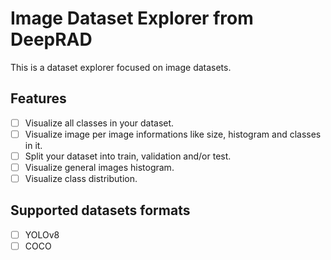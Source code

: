 # Image Dataset Explorer from DeepRAD

This is a dataset explorer focused on image datasets.

## Features

-[ ] Visualize all classes in your dataset.
-[ ] Visualize image per image informations like size, histogram and classes in it.
-[ ] Split your dataset into train, validation and/or test.
-[ ] Visualize general images histogram.
-[ ] Visualize class distribution.

## Supported datasets formats

-[ ] YOLOv8
-[ ] COCO
